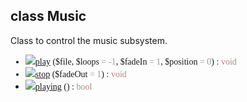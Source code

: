 ## class Music ##
Class to control the music subsystem.

<font face='Lucida Console'>
<ul><li><img src='http://phpmedia.googlecode.com/svn/www/icons/method_static.png' /><a href='API_5Music4play.md'>play</a> ($file, $loops<font color='#999'> = -1</font>, $fadeIn<font color='#999'> = 1</font>, $position<font color='#999'> = 0</font>) : <font color='#a88'>void</font>
</li><li><img src='http://phpmedia.googlecode.com/svn/www/icons/method_static.png' /><a href='API_5Music4stop.md'>stop</a> ($fadeOut<font color='#999'> = 1</font>) : <font color='#a88'>void</font>
</li><li><img src='http://phpmedia.googlecode.com/svn/www/icons/method_static.png' /><a href='API_5Music7playing.md'>playing</a> () : <font color='#a88'>bool</font>
</font>